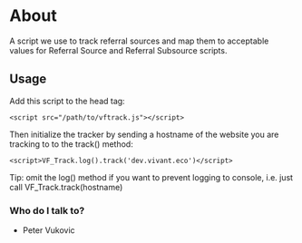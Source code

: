 # About #

A script we use to track referral sources and map them to acceptable values for Referral Source and Referral Subsource scripts. 

## Usage ##

Add this script to the head tag:

    <script src="/path/to/vftrack.js"></script>

Then initialize the tracker by sending a hostname of the website you are tracking to to the track() method:

    <script>VF_Track.log().track('dev.vivant.eco')</script>

Tip: omit the log() method if you want to prevent logging to console, i.e. just call VF_Track.track(hostname)


### Who do I talk to? ###

* Peter Vukovic
